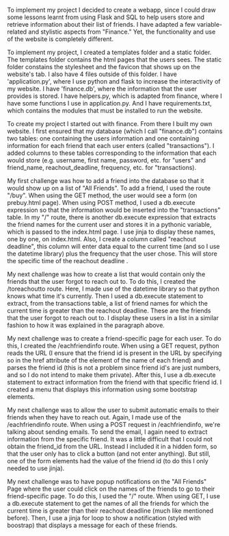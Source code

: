 To implement my project I decided to create a webapp, since I could draw some lessons learnt from
using Flask and SQL to help users store and retrieve information about their list of friends. I
have adapted a few variable-related and stylistic aspects from "Finance." Yet, the functionality and
use of the website is completely different.

To implement my project, I created a templates folder and a static folder. The templates folder contains
the html pages that the users sees. The static folder constains the stylesheet and the favicon that shows
up on the website's tab. I also have 4 files outside of this folder. I have 'application.py', where I use
python and flask to increase the interactivity of my website. I have 'finance.db', where the information that
the user provides is stored. I have helpers.py, which is adapted from finance, where I have some functions
I use in application.py. And I have requirements.txt, which contains the modules that must be installed to run
the website.

To create my project I started out with finance. From there I built my own website. I first ensured that my
database (which I call "finance.db") contains two tables: one containing the users information and one containing
information for each friend that each user enters (called "transactions"). I added columns to these tables corresponding
to the information that each would store (e.g. username, first name, password, etc. for "users" and friend_name,
reachout_deadline, frequency, etc. for "transactions).

My first challenge was how to add a friend into the database so that it would show up on a list of "All Friends". To add a
friend, I used the route "/buy". When using the GET method, the user would see a form (on prebuy.html page). When using POST
method, I used a db.execute expression so that the information would be inserted into the "transactions" table. In my "/" route,
there is another db.execute expression that extracts the friend names for the current user and stores it in a pythonic variable,
which is passed to the index.html page. I use jinja to display these names, one by one, on index.html. Also, I create a column
called "reachout deadline", this column will enter data equal to the current time (and so I use the datetime library) plus the
frequency that the user chose. This will store the specific time of the reachout deadline .

My next challenge was how to create a list that would contain only the friends that the user forgot to reach out to. To do this,
I created the /toreachoutto route. Here, I made use of the datetime library so that python knows what time it's currently. Then
I used a db.execute statement to extract, from the transactions table, a list of friend names for which the current time is greater
than the reachout deadline. These are the friends that the user forgot to reach out to. I display these users in a list in a similar
fashion to how it was explained in the paragraph above.


My next challenge was to create a friend-specific page for each user. To do this, I created the /eachfriendinfo route. When using a
GET request, python reads the URL (I ensure that the friend id is present in the URL by specifying so in the href attribute of the <a>
element of the name of each friend) and parses the friend id (this is not a problem since friend id's are just numbers, and so I do not
intend to make them private). After this, I use a db.execute statement to extract information from the friend with that specific friend id.
I created a menu that displays this information using some bootstrap elements.

My next challenge was to allow the user to submit automatic emails to their friends when they have to reach out. Again, I made use of the
/eachfriendinfo route. When using a POST request in /eachfriendinfo, we're talking about sending emails. To send the email, I again need to
extract information from the specific friend. It was a little difficult that I could not obtain the friend_id from the URL. Instead I included
it in a hidden form, so that the user only has to click a button (and not enter anything). But still, one of the form elements had the value of
the friend id (to do this I only needed to use jinja).

My next challenge was to have popup notifications on the "All Friends" Page where the user could click on the names of the friends to go to
their friend-specific page. To do this, I used the "/" route. When using GET, I use a db.execute statement to get the names of all the friends
for which the current time is greater than their reachout deadline (much like mentioned before). Then, I use a jinja for loop to show a notification
(styled with boostrap) that displays a message for each of these friends.